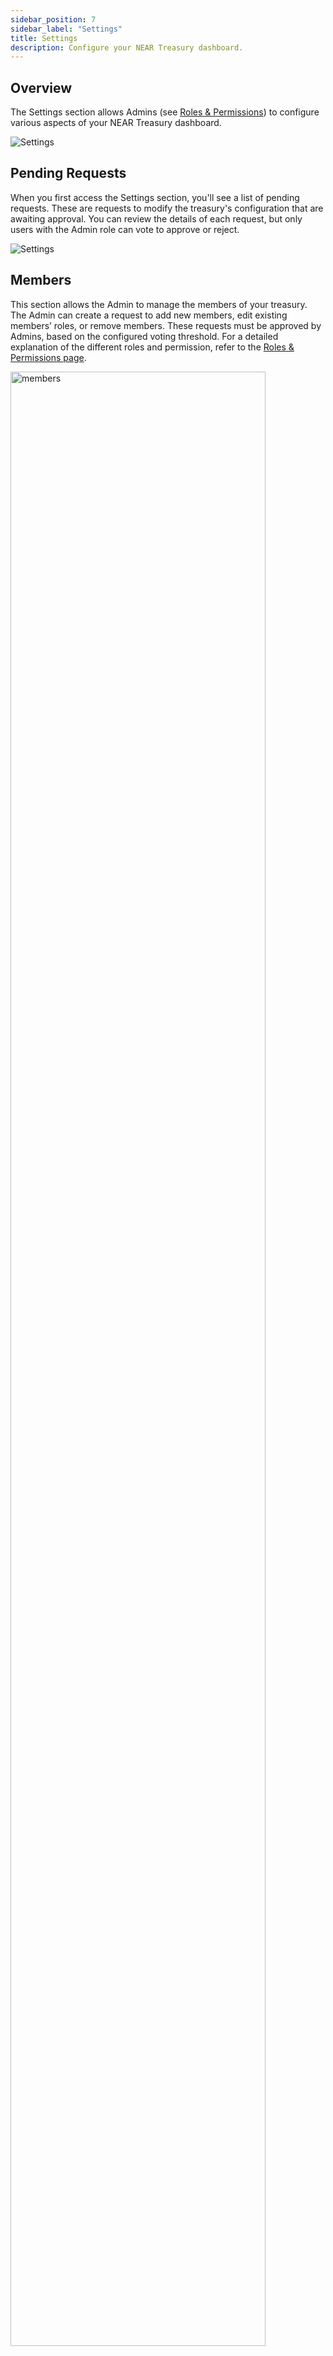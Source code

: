 ```yaml
---
sidebar_position: 7
sidebar_label: "Settings"
title: Settings
description: Configure your NEAR Treasury dashboard.
---
```


## Overview

The Settings section allows Admins (see [Roles & Permissions](https://docs.neartreasury.com/permissions)) to configure various aspects of your NEAR Treasury dashboard.

<div class="screenshot">

![Settings](/img/screens/settings.png)

</div>

## Pending Requests

When you first access the Settings section, you'll see a list of pending requests. These are requests to modify the treasury's configuration that are awaiting approval. You can review the details of each request, but only users with the Admin role can vote to approve or reject.

<div class="screenshot">

![Settings](/img/settings/request.png)

</div>

## Members

This section allows the Admin to manage the members of your treasury. The Admin can create a request to add new members, edit existing members’ roles, or remove members. These requests must be approved by Admins, based on the configured voting threshold. For a detailed explanation of the different roles and permission, refer to the [Roles & Permissions page](permissions.md).

<div class="screenshot">
<img src="/img/settings/members.png" width="90%" alt="members" />
</div>

### Adding Members

To add members to your treasury:

1.  Go to the `Settings` page.
2.  Select the `Members` tab.
3.  Click the `+ New Member` button.
4.  Enter the NEAR wallet address of the new member.
5.  Choose the member's role(s): [`Requestor`](permissions.md#1-requestor), [`Approver`](permissions.md#2-approver), or [`Admin`](permissions.md#3-admin).  You can select multiple roles for a member. See [Roles & Permissions](permissions.md) for a detailed explanation of each role.
6.  Click the Save button and confirm the transactions.
7.  Go to the Requests page to approve this request.

<div class="screenshot">
<img src="/img/settings/adding.png" width="40%" alt="add members" />
</div>

## Voting Thresholds

The Voting Thresholds section allows Admins to configure the voting policies for treasury transaction requests and treasury configuration requests.

### Setting Thresholds

To set the voting thresholds:

1.  Go to the `Settings` page.
2.  Select the `Voting Thresholds` tab.
3.  Select the permission group you want to apply the voting threshold to:
    -   `Admin`: For requests related to change in treasury settings (e.g. managing members, assigning roles, changing voting thresholds, or customizing dashboard appearance).
    -   `Approver`: For requests related to treasury transactions (e.g. payments, staking, asset exchange).
4.  Under `Voting Policy`, select how you want to base the number of votes required for a request to be approved:
    -   **Number of votes**: A fixed number of votes is required for a decision to pass, regardless of the total number of members. For example, if you select 2 and there are 5 total members, 2 members must vote to pass the request.
    -   **Percentage of members**: A percentage of total members is required for a decision to pass. For example, if you select 50% and there are 3 total members, 2 members must vote to pass the request.
5.  Review the eligible members from the role required to approve this type of request. If you need to change members, go to the `Members` page to add or remove people from that role.
6.  Click the `Submit Request` button and confirm the transactions.
7.  Go to the `Requests` page to approve this request.

<div class="screenshot">
<img src="/img/settings/thresholds.png" width="90%" alt="voting thresholds" />
</div>

## Voting Duration

The Voting Duration section allows Admins to set the timeframe during which team members can vote on pending requests. If the voting threshold is met to reach a decision, the request will be approved or rejected based on the voting results. If the voting period ends and there are not enough votes to reach a decision, the request will expire.

<div class="screenshot">
<img src="/img/settings/duration.png" width="70%" alt="voting duration" />
</div>

## Theme & Logo

The `Theme & Logo` section lets Admins personalize the look of your dashboard. You can upload a custom logo, choose a primary color, and set the theme to dark or light mode.

<div class="screenshot">
<img src="/img/settings/theme.png" width="70%" alt="theme logo" />
</div>

## System updates

The `System update` section allows Admins to review, approve, and apply pending updates to their treasury instance.
Updates such as contract upgrades, policy changes, or instance app widget changes are pushed by NEAR Treasury developers to provide new features, fix bugs, and improve the user experience.

:::tip
Visit [this page](concepts/sys-update.md) to learn more about the different [Update Types](concepts/sys-update.md#update-types) and how the system update works.
:::

### Reviewing System Updates

All updates must be manually approved or rejected by treasury administrators.
To review and vote on pending updates:

1. Go to the `System updates` section.
2. View the list of pending updates.
3. Review the details of each update.
4. Approve or reject the pending update request.

<div class="screenshot">

![System updates](/img/settings/updates.png)

</div>

:::info Policy updates
After an Administrator accepts a system [policy update](concepts/sys-update.md#update-types), you will see a new request under [`Pending requests`](#pending-requests), and Treasury users will need to vote on it.
:::

